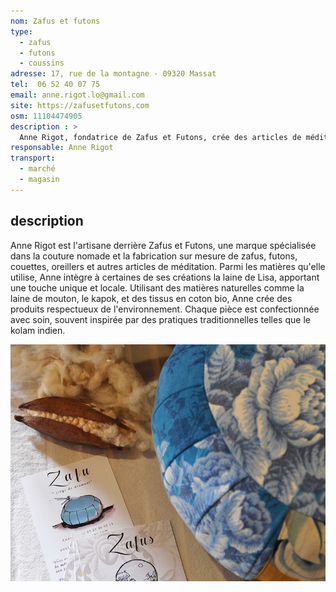 ```yaml
---
nom: Zafus et futons
type: 
  - zafus
  - futons
  - coussins
adresse: 17, rue de la montagne - 09320 Massat
tel:  06 52 40 07 75
email: anne.rigot.lo@gmail.com
site: https://zafusetfutons.com
osm: 11104474905
description : >
  Anne Rigot, fondatrice de Zafus et Futons, crée des articles de méditation et de confort faits à la main, comme des zafus et des futons, avec des matériaux naturels et bio. 
responsable: Anne Rigot
transport:
  - marché
  - magasin
---
```


## description

Anne Rigot est l'artisane derrière Zafus et Futons, une marque spécialisée dans la couture nomade et la fabrication sur mesure de zafus, futons, couettes, oreillers et autres articles de méditation. Parmi les matières qu'elle utilise, Anne intègre à certaines de ses créations la laine de Lisa, apportant une touche unique et locale. Utilisant des matières naturelles comme la laine de mouton, le kapok, et des tissus en coton bio, Anne crée des produits respectueux de l'environnement. Chaque pièce est confectionnée avec soin, souvent inspirée par des pratiques traditionnelles telles que le kolam indien.

![Zafus et Futons](./media/zafus-et-futons.jpg)
